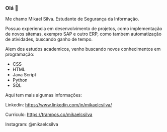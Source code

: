 ### Olá 👋

Me chamo Mikael Silva. Estudante de Segurança da Informação.

Possuo experiencia em desenvolvimento de projetos, como implementação de novos sitemas, exempro SAP e outro ERP, como tambem automatização de atividades, buscando ganho de tempo.

Alem dos estudos academicos, venho buscando novos conhecimentos em programação:

- CSS
- HTML
- Java Script
- Python
- SQL

Aqui tem mais algumas informações:

Linkedin: https://www.linkedin.com/in/mikaelcsilva/

Curriculo: https://trampos.co/mikaelcsilva

Instagram: @mikaelcsilva
